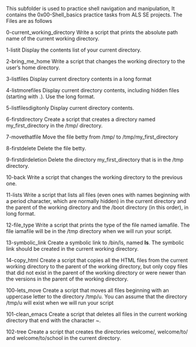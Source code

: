 This subfolder is used to practice shell navigation and manipulation, It contains the 0x00-Shell_basics practice tasks from ALS SE projects. The Files are as follows

0-current_working_directory
  Write a script that prints the absolute path name of the current working directory.
  
1-listit
  Display the contents list of your current directory.
  
2-bring_me_home
  Write a script that changes the working directory to the user’s home directory.
  
3-listfiles
  Display current directory contents in a long format
  
4-listmorefiles
  Display current directory contents, including hidden files (starting with .). Use the long format.
  
5-listfilesdigitonly
  Display current directory contents.
  
6-firstdirectory
  Create a script that creates a directory named my_first_directory in the /tmp/ directory.
  
7-movethatfile
  Move the file betty from /tmp/ to /tmp/my_first_directory
  
8-firstdelete
  Delete the file betty.
  
9-firstdirdeletion
  Delete the directory my_first_directory that is in the /tmp directory.
  
10-back
  Write a script that changes the working directory to the previous one.
  
11-lists
  Write a script that lists all files (even ones with names beginning with a period character, which are normally hidden) in the current directory and the parent of the working directory and the /boot directory (in this order), in long format.
  
12-file_type
  Write a script that prints the type of the file named iamafile. The file iamafile will be in the /tmp directory when we will run your script.
  
13-symbolic_link
  Create a symbolic link to /bin/ls, named __ls__. The symbolic link should be created in the current working directory. 
  
14-copy_html
  Create a script that copies all the HTML files from the current working directory to the parent of the working directory, but only copy files that did not exist in the parent of the working directory or were newer than the versions in the parent of the working directory.
  
100-lets_move
  Create a script that moves all files beginning with an uppercase letter to the directory /tmp/u.
You can assume that the directory /tmp/u will exist when we will run your script

101-clean_emacs
  Create a script that deletes all files in the current working directory that end with the character ~.

102-tree
  Create a script that creates the directories welcome/, welcome/to/ and welcome/to/school in the current directory.
